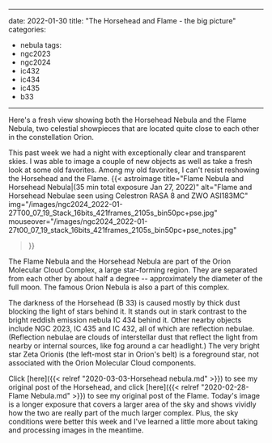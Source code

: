 ------
date: 2022-01-30
title: "The Horsehead and Flame - the big picture"
categories:
- nebula
tags:
- ngc2023
- ngc2024
- ic432
- ic434
- ic435
- b33
---


Here's a fresh view showing both the Horsehead Nebula and the Flame Nebula, two celestial showpieces that are located quite close to each other in the constellation Orion.
<!--more-->
This past week we had a night with exceptionally clear and transparent skies. I was able to image a couple of new objects as well as take a fresh look at some old favorites. Among my old favorites, I can't resist reshowing the Horsehead and the Flame.
{{< astroimage
title="Flame Nebula and Horsehead Nebula|(35 min total exposure Jan 27, 2022)"
   alt="Flame and Horsehead Nebulae seen using Celestron RASA 8 and ZWO ASI183MC"
   img="/images/ngc2024_2022-01-27T00_07_19_Stack_16bits_421frames_2105s_bin50pc+pse.jpg"
   mouseover="/images/ngc2024_2022-01-27t00_07_19_stack_16bits_421frames_2105s_bin50pc+pse_notes.jpg"
>}}<br>

The Flame Nebula and the Horsehead Nebula are part of the Orion Molecular Cloud Complex, a large  star-forming region. They are separated from each other by about half a degree -- approximately the diameter of the full moon. The famous Orion Nebula is also a part of this complex.

The darkness of the Horsehead (B 33) is caused mostly by thick dust blocking the light of stars behind it. It stands out in stark contrast to the bright reddish emission nebula IC 434 behind it. Other nearby objects include NGC 2023, IC 435 and IC 432, all of which are reflection nebulae.
(Reflection nebulae are clouds of interstellar dust that reflect the light from nearby or internal sources, like fog around a car headlight.)
The very bright star Zeta Orionis (the left-most star in Orion's belt) is a foreground star, not associated with the Orion Molecular Cloud components. 

Click [here]({{< relref "2020-03-03-Horsehead nebula.md" >}})
to see my original post of the Horsehead, and
click [here]({{< relref "2020-02-28-Flame Nebula.md" >}})
to see my original post of the Flame.
Today's image is a longer exposure that covers a larger area of the sky and shows vividly how the two are really part of the much larger complex. Plus, the sky conditions were better this week and I've learned a little more about taking and processing images in the meantime.

